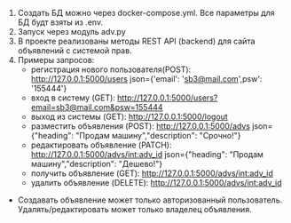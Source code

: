 1. Создать БД можно через docker-compose.yml. Все параметры для БД будт взяты из .env.
2. Запуск через модуль adv.py
3. В проекте реализованы методы REST API (backend) для сайта объявлений с системой прав.
4. Примеры запросов:
    - регистрация нового пользователя(POST):
    http://127.0.0.1:5000/users
    json={'email': 'sb3@mail.com',psw': '155444'}
    - вход в систему (GET):
    http://127.0.0.1:5000/users?email=sb3@mail.com&psw=155444
    - выход из системы (GET):
    http://127.0.0.1:5000/logout
    - разместить объявления (POST):
    http://127.0.0.1:5000/advs
    json={"heading": "Продам машину","description": "Срочно!"}
    - редактировать объявление (PATCH):
    http://127.0.0.1:5000/advs/<int:adv_id>
    json={"heading": "Продам машину","description": "Дешево!"}
    - получить объявление (GET):
    http://127.0.0.1:5000/advs/<int:adv_id>
    - удалить объявление (DELETE):
    http://127.0.0.1:5000/advs/<int:adv_id>

* Создавать объявление может только авторизованный пользователь. Удалять/редактировать может только владелец объявления.